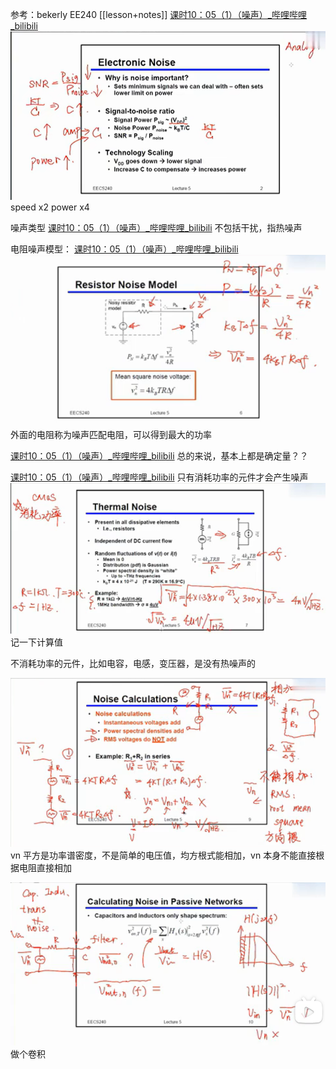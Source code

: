 参考：bekerly EE240 [[lesson+notes]]
[课时10：05（1）（噪声）\_哔哩哔哩\_bilibili](https://www.bilibili.com/video/BV1h741137K1?t=243.5&p=10)
![](https://raw.githubusercontent.com/acdefg/cdn/main/obsidian/20230428105815.png)
speed x2  power x4

噪声类型
[课时10：05（1）（噪声）\_哔哩哔哩\_bilibili](https://www.bilibili.com/video/BV1h741137K1?t=357.1&p=10)
不包括干扰，指热噪声

电阻噪声模型：
[课时10：05（1）（噪声）\_哔哩哔哩\_bilibili](https://www.bilibili.com/video/BV1h741137K1?t=639.9&p=10) 
![](https://raw.githubusercontent.com/acdefg/cdn/main/obsidian/20230428112039.png)
外面的电阻称为噪声匹配电阻，可以得到最大的功率

[课时10：05（1）（噪声）\_哔哩哔哩\_bilibili](https://www.bilibili.com/video/BV1h741137K1?t=932.5&p=10)
总的来说，基本上都是确定量？？

[课时10：05（1）（噪声）\_哔哩哔哩\_bilibili](https://www.bilibili.com/video/BV1h741137K1?t=1034.5&p=10)
只有消耗功率的元件才会产生噪声
![](https://raw.githubusercontent.com/acdefg/cdn/main/obsidian/20230428112748.png)
记一下计算值

不消耗功率的元件，比如电容，电感，变压器，是没有热噪声的

![](https://raw.githubusercontent.com/acdefg/cdn/main/obsidian/20230428132845.png)
vn 平方是功率谱密度，不是简单的电压值，均方根式能相加，vn 本身不能直接根据电阻直接相加

![](https://raw.githubusercontent.com/acdefg/cdn/main/obsidian/20230428133418.png)
做个卷积


